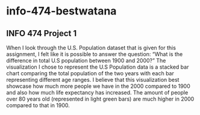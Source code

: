 # info-474-bestwatana

## INFO 474 Project 1

When I look through the U.S. Population dataset that is given for this assignment, I felt like it is possible to answer the question: 
“What is the difference in total U.S population between 1900 and 2000?” The visualization I chose to represent the U.S Population data 
is a stacked bar chart comparing the total population of the two years with each bar representing different age ranges. I believe that 
this visualization best showcase how much more people we have in the 2000 compared to 1900 and also how much life expectancy has 
increased. The amount of people over 80 years old (represented in light green bars) are much higher in 2000 compared to that in 1900.
